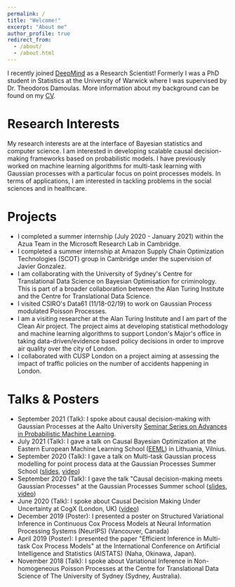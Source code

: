 ```yaml
---
permalink: /
title: "Welcome!"
excerpt: "About me"
author_profile: true
redirect_from:
  - /about/
  - /about.html
---
```


I recently joined [DeepMind](https://deepmind.com/) as a Research Scientist! Formerly I was a PhD student in Statistics at the University of Warwick where I was supervised by Dr. Theodoros Damoulas. More information about my background can be found on my [CV](https://VirgiAgl.github.io/files/CV.pdf). 


# Research Interests
My research interests are at the interface of Bayesian statistics and computer science. I am interested in developing scalable causal decision-making frameworks based on probabilistic models. I have previously worked on machine learning algorithms for multi-task learning with Gaussian processes with a particular focus on point processes models. In terms of applications, I am interested in tackling problems in the social sciences and in healthcare.

# Projects

* I completed a summer internship (July 2020 - January 2021) within the Azua Team in the Microsoft Research Lab in Cambridge.
* I completed a summer internship at Amazon Supply Chain Optimization Technologies (SCOT) group in Cambridge under the supervision of Javier Gonzalez.
* I am collaborating with the University of Sydney's Centre for Translational Data Science on Bayesian Optimisation for criminology. This is part of a broader collaboration between the Alan Turing Institute and the Centre for Translational Data Science.
* I visited CSIRO's Data61 (11/18-02/19) to work on Gaussian Process modulated Poisson Processes.
* I am a visiting researcher at the Alan Turing Institute and I am part of the Clean Air project. The project aims at developing statistical methodology and machine learning algorithms to support London's Major's office in taking data-driven/evidence based policy decisions in order to improve air quality over the city of London.
* I collaborated with CUSP London on a project aiming at assessing the impact of traffic policies on the number of accidents happening in London.


# Talks & Posters
* September 2021 (Talk): I spoke about causal decision-making with Gaussian Processes at the Aalto University [Seminar Series on Advances in Probabilistic Machine Learning](https://aaltoml.github.io/apml/).
* July 2021 (Talk): I gave a talk on Causal Bayesian Optimization at the Eastern European Machine Learning School ([EEML](https://workshops.eeml.eu/)) in Lithuania, Vilnius.
* September 2020 (Talk): I gave a talk on Multi-task Gaussian process modelling for point process data at the Gaussian Processes Summer School ([slides](https://github.com/gpschool/gpss20/blob/gh-pages/slides/Aglietti2020_part1.pdf), [video](https://www.youtube.com/watch?v=C8wD4M9kCxA&t=139s))
* September 2020 (Talk): I gave the talk "Causal decision-making meets Gaussian Processes" at the Gaussian Processes Summer school ([slides](https://github.com/gpschool/gpss20/blob/gh-pages/slides/Aglietti2020_part2.pdf), [video](https://www.youtube.com/watch?v=Wh7_926lxsk))
* June 2020 (Talk): I spoke about Causal Decision Making Under Uncertainty at CogX (London, UK) ([video](https://www.youtube.com/watch?v=JAGRHbDLvUs&t=861s))
* December 2019 (Poster): I presented a poster on Structured Variational Inference in Continuous Cox Process Models at Neural Information Processing Systems (NeurIPS) (Vancouver, Canada)
* April 2019 (Poster): I presented the paper "Efficient Inference in Multi-task Cox Process Models" at the International Conference on Artificial Intelligence and Statistics (AISTATS) (Naha, Okinawa, Japan).
* November 2018 (Talk): I spoke about Variational Inference in Non-homogeneous Poisson Processes at the Centre for Translational Data Science of The University of Sydney (Sydney, Australia).


